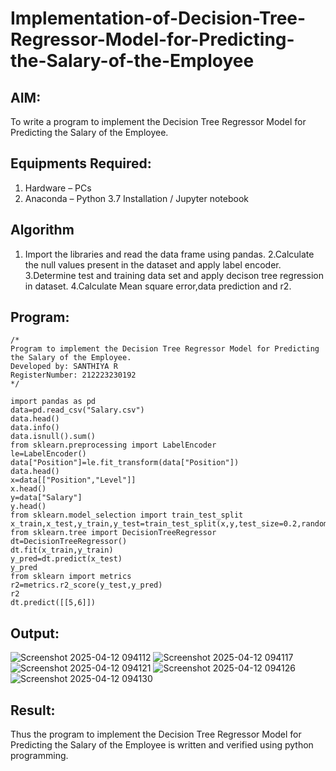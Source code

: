 # Implementation-of-Decision-Tree-Regressor-Model-for-Predicting-the-Salary-of-the-Employee

## AIM:
To write a program to implement the Decision Tree Regressor Model for Predicting the Salary of the Employee.

## Equipments Required:
1. Hardware – PCs
2. Anaconda – Python 3.7 Installation / Jupyter notebook

## Algorithm
1. Import the libraries and read the data frame using pandas.
2.Calculate the null values present in the dataset and apply label encoder.
3.Determine test and training data set and apply decison tree regression in dataset.
4.Calculate Mean square error,data prediction and r2.

## Program:
```
/*
Program to implement the Decision Tree Regressor Model for Predicting the Salary of the Employee.
Developed by: SANTHIYA R
RegisterNumber: 212223230192
*/
```
```
import pandas as pd
data=pd.read_csv("Salary.csv")
data.head()
data.info()
data.isnull().sum()
from sklearn.preprocessing import LabelEncoder
le=LabelEncoder()
data["Position"]=le.fit_transform(data["Position"])
data.head()
x=data[["Position","Level"]]
x.head()
y=data["Salary"]
y.head()
from sklearn.model_selection import train_test_split
x_train,x_test,y_train,y_test=train_test_split(x,y,test_size=0.2,random_state=2)
from sklearn.tree import DecisionTreeRegressor
dt=DecisionTreeRegressor()
dt.fit(x_train,y_train)
y_pred=dt.predict(x_test)
y_pred
from sklearn import metrics
r2=metrics.r2_score(y_test,y_pred)
r2
dt.predict([[5,6]])
```

## Output:
![Screenshot 2025-04-12 094112](https://github.com/user-attachments/assets/d56b5aed-0f1b-41c2-b0be-25143d95c9ff)
![Screenshot 2025-04-12 094117](https://github.com/user-attachments/assets/fef634da-2e94-4e5a-bbbd-9080eeb4f9e5)
![Screenshot 2025-04-12 094121](https://github.com/user-attachments/assets/36fb04e9-07d7-4bc3-bc38-48256e9dbdae)
![Screenshot 2025-04-12 094126](https://github.com/user-attachments/assets/29952f2f-6754-495e-898c-f0bdf82e4b67)
![Screenshot 2025-04-12 094130](https://github.com/user-attachments/assets/2810de14-1647-4d26-8892-21477bd76494)


## Result:
Thus the program to implement the Decision Tree Regressor Model for Predicting the Salary of the Employee is written and verified using python programming.

